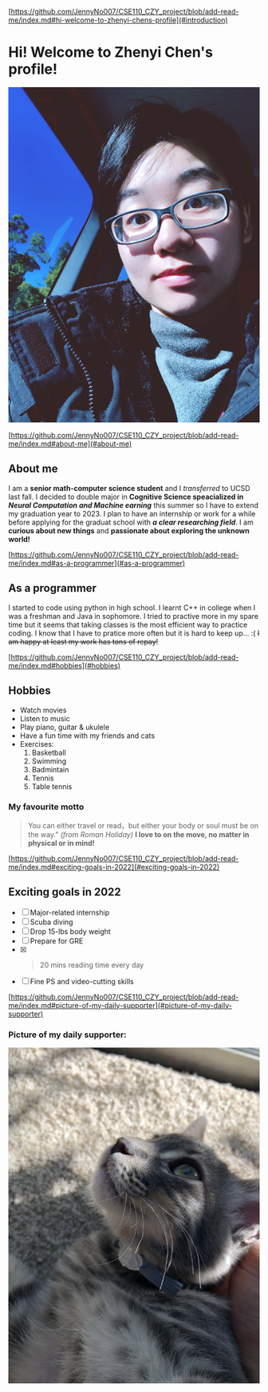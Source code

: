 [https://github.com/JennyNo007/CSE110_CZY_project/blob/add-read-me/index.md#hi-welcome-to-zhenyi-chens-profile](#introduction)
# Hi! Welcome to Zhenyi Chen's profile!
![IMG_7710%202.JPG](IMG_7710%202.JPG)

[https://github.com/JennyNo007/CSE110_CZY_project/blob/add-read-me/index.md#about-me](#about-me)
## About me
  I am a **senior math-computer science student** and I *transferred* to UCSD last fall. I decided to double major in **Cognitive Science speacialized in _Neural Computation and Machine earning_** this summer so I have to extend my graduation year to 2023. I plan to have an internship or work for a while before applying for the graduat school with ***a clear researching field***. I am **curious about new things** and **passionate about exploring the unknown world!**

[https://github.com/JennyNo007/CSE110_CZY_project/blob/add-read-me/index.md#as-a-programmer](#as-a-programmer)
## As a programmer
 I started to code using python in high school. I learnt C++ in college when I was a freshman and Java in sophomore. I tried to practive more in my spare time but it seems that taking classes is the most efficient way to practice coding. I know that I have to pratice more often but it is hard to keep up... :( ~~I am happy at least my work has tons of repay!~~

[https://github.com/JennyNo007/CSE110_CZY_project/blob/add-read-me/index.md#hobbies](#hobbies)
## Hobbies
- Watch movies
- Listen to music
- Play piano, guitar & ukulele
- Have a fun time with my friends and cats
- Exercises:
   1. Basketball
   2. Swimming
   3. Badmintain
   4. Tennis
   5. Table tennis

[](#my-favourite-motto)
### My favourite motto
> You can either travel or read，but either your body or soul must be on the way." *(from Roman Holiday)*
**I love to on the move, no matter in physical or in mind!**

[https://github.com/JennyNo007/CSE110_CZY_project/blob/add-read-me/index.md#exciting-goals-in-2022](#exciting-goals-in-2022)
## Exciting goals in 2022
- [ ] Major-related internship
- [ ] Scuba diving
- [ ] Drop 15-lbs body weight
- [ ] Prepare for GRE
- [x] >20 mins reading time every day
- [ ] Fine PS and video-cutting skills

[https://github.com/JennyNo007/CSE110_CZY_project/blob/add-read-me/index.md#picture-of-my-daily-supporter](#picture-of-my-daily-supporter)
### Picture of my daily supporter:
![IMG_3770_2_(1).jpg](IMG_3770_2_(1).jpg)
